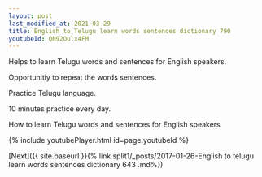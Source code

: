 ```yaml
---
layout: post
last_modified_at: 2021-03-29
title: English to Telugu learn words sentences dictionary 790 
youtubeId: QN92Oulx4FM
---
```

 
 
Helps to learn Telugu words and sentences for English speakers.

Opportunitiy to repeat the words sentences. 

Practice Telugu language. 
 
10 minutes practice every day. 
 
How to learn Telugu words and sentences for English speakers 
 
{% include youtubePlayer.html id=page.youtubeId %}
 
 
[Next]({{ site.baseurl }}{% link  split1/_posts/2017-01-26-English to telugu learn words sentences dictionary 643 .md%})
 
